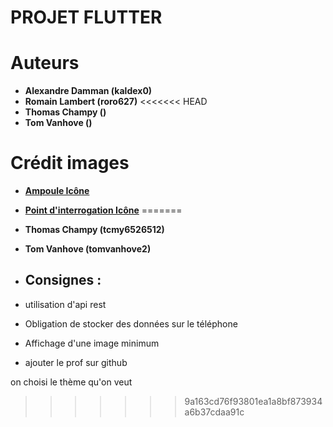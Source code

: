 # PROJET FLUTTER

# Auteurs
- **Alexandre Damman (kaldex0)**
- **Romain Lambert (roro627)**
<<<<<<< HEAD
- **Thomas Champy ()**
- **Tom Vanhove ()**

# Crédit images 
- **[Ampoule Icône](https://www.flaticon.com/fr/icone-gratuite/quiz_5692030)**
- **[Point d'interrogation Icône](https://www.flaticon.com/fr/icone-gratuite/point-dinterrogation_3593455)**
=======
- **Thomas Champy (tcmy6526512)**
- **Tom Vanhove (tomvanhove2)**

- ## Consignes : 
- utilisation d'api rest
- Obligation de stocker des données sur le téléphone 
- Affichage d'une image minimum
- ajouter le prof sur github

on choisi le thème qu'on veut
>>>>>>> 9a163cd76f93801ea1a8bf873934a6b37cdaa91c
